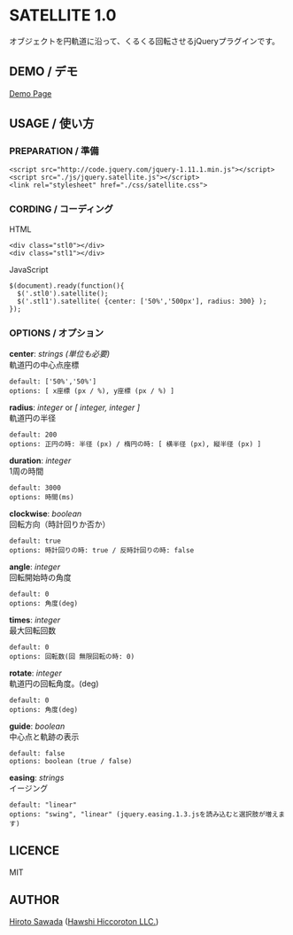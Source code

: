 SATELLITE 1.0
======================

オブジェクトを円軌道に沿って、くるくる回転させるjQueryプラグインです。  

## DEMO / デモ

[Demo Page](http://manx.hawshi-hiccoroton.com/jquery.satellite/)

## USAGE / 使い方

### PREPARATION / 準備

    <script src="http://code.jquery.com/jquery-1.11.1.min.js"></script>
    <script src="./js/jquery.satellite.js"></script>
    <link rel="stylesheet" href="./css/satellite.css">

### CORDING / コーディング

HTML

    <div class="stl0"></div>
    <div class="stl1"></div>

JavaScript

    $(document).ready(function(){
      $('.stl0').satellite();
      $('.stl1').satellite( {center: ['50%','500px'], radius: 300} );
    });

### OPTIONS / オプション

**center**: *strings (単位も必要)*  
軌道円の中心点座標  

    default: ['50%','50%']
    options: [ x座標 (px / %), y座標 (px / %) ]

**radius**: *integer* or *[ integer, integer ]*  
軌道円の半径  

    default: 200
    options: 正円の時: 半径 (px) / 楕円の時: [ 横半径 (px), 縦半径 (px) ]

**duration**: *integer*  
1周の時間

    default: 3000
    options: 時間(ms)

**clockwise**: *boolean*  
回転方向（時計回りか否か）  

    default: true
    options: 時計回りの時: true / 反時計回りの時: false

**angle**: *integer*  
  回転開始時の角度

    default: 0
    options: 角度(deg)

**times**: *integer*  
最大回転回数  

    default: 0
    options: 回転数(回 無限回転の時: 0)

**rotate**: *integer*  
軌道円の回転角度。(deg)  

    default: 0
    options: 角度(deg)

**guide**: *boolean*  
中心点と軌跡の表示  

    default: false
    options: boolean (true / false)

**easing**: *strings*  
イージング  

    default: "linear"
    options: "swing", "linear" (jquery.easing.1.3.jsを読み込むと選択肢が増えます)


## LICENCE

MIT

## AUTHOR

[Hiroto Sawada](https://github.com/darowasahito) ([Hawshi Hiccoroton LLC.](http://hawshi-hiccoroton.com))

